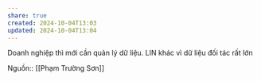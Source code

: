 ```yaml
---
share: true
created: 2024-10-04T13:03
updated: 2024-10-04T13:04
---
```

Doanh nghiệp thì mới cần quản lý dữ liệu. LIN khác vì dữ liệu đối tác rất lớn

Nguồn:: [[Phạm Trường Sơn]]
